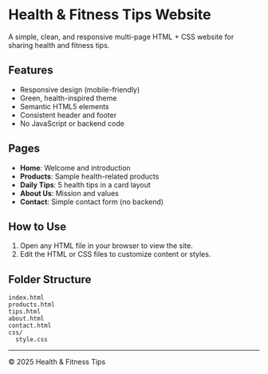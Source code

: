 # Health & Fitness Tips Website

A simple, clean, and responsive multi-page HTML + CSS website for sharing health and fitness tips.

## Features
- Responsive design (mobile-friendly)
- Green, health-inspired theme
- Semantic HTML5 elements
- Consistent header and footer
- No JavaScript or backend code

## Pages
- **Home**: Welcome and introduction
- **Products**: Sample health-related products
- **Daily Tips**: 5 health tips in a card layout
- **About Us**: Mission and values
- **Contact**: Simple contact form (no backend)

## How to Use
1. Open any HTML file in your browser to view the site.
2. Edit the HTML or CSS files to customize content or styles.

## Folder Structure
```
index.html
products.html
tips.html
about.html
contact.html
css/
  style.css
```

---
© 2025 Health & Fitness Tips
